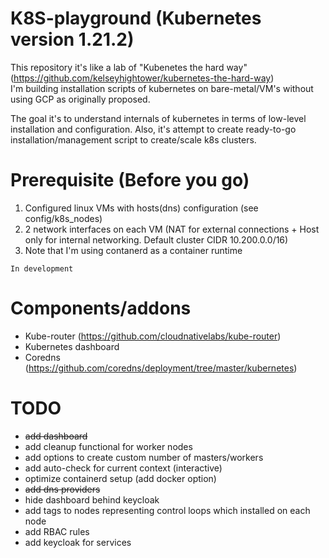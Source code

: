 # K8S-playground (Kubernetes version 1.21.2)

This repository it's like a lab of "Kubenetes the hard way" (https://github.com/kelseyhightower/kubernetes-the-hard-way)<br> 
I'm building installation scripts of kubernetes on bare-metal/VM's without using GCP as originally proposed.<br>

The goal it's to understand internals of kubernetes in terms of low-level installation and configuration.
Also, it's attempt to create ready-to-go installation/management script to create/scale k8s clusters.

# Prerequisite (Before you go)

1. Configured linux VMs with hosts(dns) configuration (see config/k8s_nodes)
2. 2 network interfaces on each VM (NAT for external connections + Host only for internal networking. Default cluster CIDR 10.200.0.0/16)
3. Note that I'm using contanerd as a container runtime

`In development` 

# Components/addons
* Kube-router (https://github.com/cloudnativelabs/kube-router)
* Kubernetes dashboard
* Coredns (https://github.com/coredns/deployment/tree/master/kubernetes)

# TODO
* ~~add dashboard~~
* add cleanup functional for worker nodes
* add options to create custom number of masters/workers
* add auto-check for current context (interactive)
* optimize containerd setup (add docker option)
* ~~add dns providers~~
* hide dashboard behind keycloak
* add tags to nodes representing control loops which installed on each node
* add RBAC rules
* add keycloak for services

